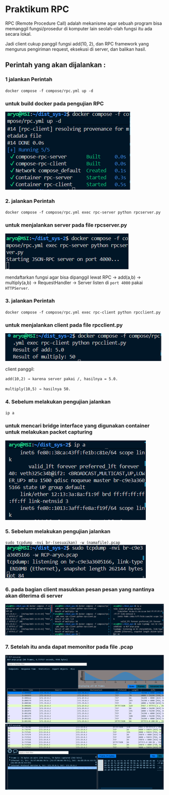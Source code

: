 # Praktikum RPC
RPC (Remote Procedure Call) adalah mekanisme agar sebuah program bisa memanggil fungsi/prosedur di komputer lain seolah-olah fungsi itu ada secara lokal.

Jadi client cukup panggil fungsi add(10, 2), dan RPC framework yang mengurus pengiriman request, eksekusi di server, dan balikan hasil.
## Perintah yang akan dijalankan :

### 1 jalankan Perintah
`docker compose -f compose/rpc.yml up -d`
### untuk build docker pada pengujian RPC
![alt text](img/image1.png)
### 2. jalankan Perintah
`docker compose -f compose/rpc.yml exec rpc-server python rpcserver.py`
### untuk menjalankan server pada file rpcserver.py
![alt text](img/image2.png)

mendaftarkan fungsi agar bisa dipanggil lewat RPC -> add(a,b) -> multiply(a,b) -> RequestHandler -> Server listen di `port 4000` pakai `HTTPServer`.

### 3. jalankan Perintah
`docker compose -f compose/rpc.yml exec rpc-client python rpcclient.py`
### untuk menjalankan client pada file rpcclient.py
![alt text](img/image3.png)

client panggil:
```
add(10,2) → karena server pakai /, hasilnya = 5.0.

multiply(10,5) → hasilnya 50.
```

### 4. Sebelum melakukan pengujian jalankan 
`ip a`
### untuk mencari bridge interface yang digunakan container untuk melakukan packet capturing
![alt text](img/image4.png)
### 5. Sebelum melakukan pengujian jalankan 
`sudo tcpdump -nvi br-(sesuaikan) -w (namafile).pcap`
![alt text](img/image5.png)
### 6. pada bagian client masukkan pesan pesan yang nantinya akan diterima di server
![alt text](img/image6.png)
### 7. Setelah itu anda dapat memonitor pada file .pcap
![alt text](img/image7.png)
![alt text](img/image8.png)
